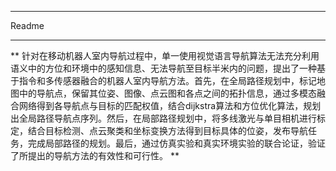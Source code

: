 ***
Readme
***
**
针对在移动机器人室内导航过程中，单一使用视觉语言导航算法无法充分利用语义中的方位和环境中的感知信息、无法导航至目标半米内的问题，提出了一种基于指令和多传感器融合的机器人室内导航方法。首先，在全局路径规划中，标记地图中的导航点，保留其位姿、图像、点云图和各点之间的拓扑信息，通过多模态融合网络得到各导航点与目标的匹配权值，结合dijkstra算法和方位优化算法，规划出全局路径导航点序列。然后，在局部路径规划中，将多线激光与单目相机进行标定，结合目标检测、点云聚类和坐标变换方法得到目标具体的位姿，发布导航任务，完成局部路径的规划。最后，通过仿真实验和真实环境实验的联合论证，验证了所提出的导航方法的有效性和可行性。
**
